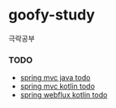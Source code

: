 # goofy-study
극락공부

### TODO
- [spring mvc java todo](https://github.com/DongGeon0908/basic-todo)
- [spring mvc kotlin todo](https://github.com/DongGeon0908/kotlin-todo)
- [spring webflux kotlin todo](https://github.com/DongGeon0908/kotlin-todo-webflux)

